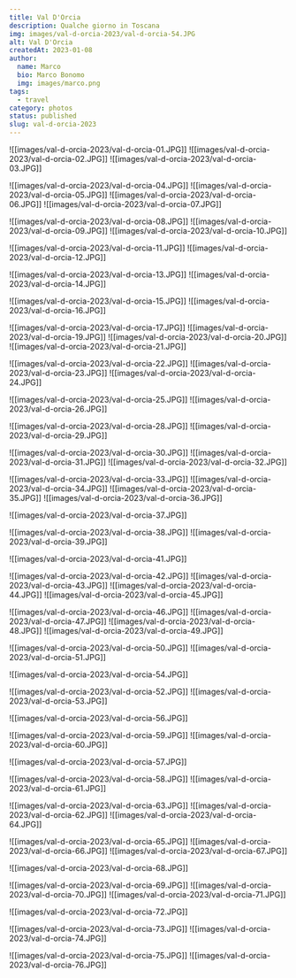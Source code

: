 ```yaml
---
title: Val D'Orcia
description: Qualche giorno in Toscana
img: images/val-d-orcia-2023/val-d-orcia-54.JPG
alt: Val D'Orcia
createdAt: 2023-01-08
author:
  name: Marco
  bio: Marco Bonomo
  img: images/marco.png
tags:
  - travel
category: photos
status: published
slug: val-d-orcia-2023
---
```



![[images/val-d-orcia-2023/val-d-orcia-01.JPG]]
![[images/val-d-orcia-2023/val-d-orcia-02.JPG]]
![[images/val-d-orcia-2023/val-d-orcia-03.JPG]]



![[images/val-d-orcia-2023/val-d-orcia-04.JPG]]
![[images/val-d-orcia-2023/val-d-orcia-05.JPG]]
![[images/val-d-orcia-2023/val-d-orcia-06.JPG]]
![[images/val-d-orcia-2023/val-d-orcia-07.JPG]]



![[images/val-d-orcia-2023/val-d-orcia-08.JPG]]
![[images/val-d-orcia-2023/val-d-orcia-09.JPG]]
![[images/val-d-orcia-2023/val-d-orcia-10.JPG]]



![[images/val-d-orcia-2023/val-d-orcia-11.JPG]]
![[images/val-d-orcia-2023/val-d-orcia-12.JPG]]



![[images/val-d-orcia-2023/val-d-orcia-13.JPG]]
![[images/val-d-orcia-2023/val-d-orcia-14.JPG]]



![[images/val-d-orcia-2023/val-d-orcia-15.JPG]]
![[images/val-d-orcia-2023/val-d-orcia-16.JPG]]


![[images/val-d-orcia-2023/val-d-orcia-17.JPG]]
![[images/val-d-orcia-2023/val-d-orcia-19.JPG]]
![[images/val-d-orcia-2023/val-d-orcia-20.JPG]]
![[images/val-d-orcia-2023/val-d-orcia-21.JPG]]


![[images/val-d-orcia-2023/val-d-orcia-22.JPG]]
![[images/val-d-orcia-2023/val-d-orcia-23.JPG]]
![[images/val-d-orcia-2023/val-d-orcia-24.JPG]]


![[images/val-d-orcia-2023/val-d-orcia-25.JPG]]
![[images/val-d-orcia-2023/val-d-orcia-26.JPG]]



![[images/val-d-orcia-2023/val-d-orcia-28.JPG]]
![[images/val-d-orcia-2023/val-d-orcia-29.JPG]]




![[images/val-d-orcia-2023/val-d-orcia-30.JPG]]
![[images/val-d-orcia-2023/val-d-orcia-31.JPG]]
![[images/val-d-orcia-2023/val-d-orcia-32.JPG]]



![[images/val-d-orcia-2023/val-d-orcia-33.JPG]]
![[images/val-d-orcia-2023/val-d-orcia-34.JPG]]
![[images/val-d-orcia-2023/val-d-orcia-35.JPG]]
![[images/val-d-orcia-2023/val-d-orcia-36.JPG]]


![[images/val-d-orcia-2023/val-d-orcia-37.JPG]]


![[images/val-d-orcia-2023/val-d-orcia-38.JPG]]
![[images/val-d-orcia-2023/val-d-orcia-39.JPG]]


![[images/val-d-orcia-2023/val-d-orcia-41.JPG]]


![[images/val-d-orcia-2023/val-d-orcia-42.JPG]]
![[images/val-d-orcia-2023/val-d-orcia-43.JPG]]
![[images/val-d-orcia-2023/val-d-orcia-44.JPG]]
![[images/val-d-orcia-2023/val-d-orcia-45.JPG]]


![[images/val-d-orcia-2023/val-d-orcia-46.JPG]]
![[images/val-d-orcia-2023/val-d-orcia-47.JPG]]
![[images/val-d-orcia-2023/val-d-orcia-48.JPG]]
![[images/val-d-orcia-2023/val-d-orcia-49.JPG]]


![[images/val-d-orcia-2023/val-d-orcia-50.JPG]]
![[images/val-d-orcia-2023/val-d-orcia-51.JPG]]


![[images/val-d-orcia-2023/val-d-orcia-54.JPG]]


![[images/val-d-orcia-2023/val-d-orcia-52.JPG]]
![[images/val-d-orcia-2023/val-d-orcia-53.JPG]]


![[images/val-d-orcia-2023/val-d-orcia-56.JPG]]


![[images/val-d-orcia-2023/val-d-orcia-59.JPG]]
![[images/val-d-orcia-2023/val-d-orcia-60.JPG]]


![[images/val-d-orcia-2023/val-d-orcia-57.JPG]]


![[images/val-d-orcia-2023/val-d-orcia-58.JPG]]
![[images/val-d-orcia-2023/val-d-orcia-61.JPG]]


![[images/val-d-orcia-2023/val-d-orcia-63.JPG]]
![[images/val-d-orcia-2023/val-d-orcia-62.JPG]]
![[images/val-d-orcia-2023/val-d-orcia-64.JPG]]


![[images/val-d-orcia-2023/val-d-orcia-65.JPG]]
![[images/val-d-orcia-2023/val-d-orcia-66.JPG]]
![[images/val-d-orcia-2023/val-d-orcia-67.JPG]]


![[images/val-d-orcia-2023/val-d-orcia-68.JPG]]


![[images/val-d-orcia-2023/val-d-orcia-69.JPG]]
![[images/val-d-orcia-2023/val-d-orcia-70.JPG]]
![[images/val-d-orcia-2023/val-d-orcia-71.JPG]]


![[images/val-d-orcia-2023/val-d-orcia-72.JPG]]


![[images/val-d-orcia-2023/val-d-orcia-73.JPG]]
![[images/val-d-orcia-2023/val-d-orcia-74.JPG]]


![[images/val-d-orcia-2023/val-d-orcia-75.JPG]]
![[images/val-d-orcia-2023/val-d-orcia-76.JPG]]


<recipe name="Provia Custom" :values='{
    "name":"Provia Custom", 
    "SourceFile": "DSCF3834.JPG",
    "FilmMode": "Classic Chrome",
    "DynamicRangeSetting": "Auto",  
    "GrainEffect": "Weak",
    "WhiteBalance": "Auto",
    "WhiteBalanceFineTune": "Red +40, Blue -80",
    "HighlightTone": "-1 (medium soft]]",
    "ShadowTone": "-1 (medium soft]]",
    "Saturation": "+2 (high]]",
    "Sharpness": "Soft",
    "NoiseReduction": "-4 (weakest]]"}' 
/>

